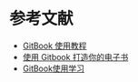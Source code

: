 
# 参考文献
* [GitBook 使用教程](https://www.jianshu.com/p/421cc442f06c)
* [使用 Gitbook 打造你的电子书](https://juejin.im/post/5c8288c85188257ac9209a72)
* [GitBook使用学习](https://www.jianshu.com/p/79429f40b855)